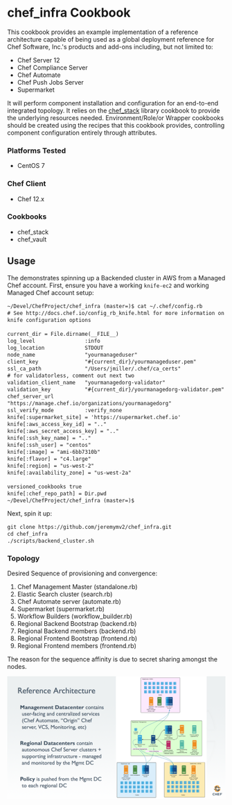 # chef_infra Cookbook

This cookbook provides an example implementation of a reference architecture capable of being used as a global deployment reference for Chef Software, Inc.'s products and add-ons including, but not limited to:

- Chef Server 12
- Chef Compliance Server
- Chef Automate
- Chef Push Jobs Server
- Supermarket

It will perform component installation and configuration for an end-to-end integrated topology. It relies on the [chef_stack](https://github.com/ncerny/chef_stack) library cookbook to provide the underlying resources needed. Environment/Role/or Wrapper cookbooks should be created using the recipes that this cookbook provides, controlling component configuration entirely through attributes.

### Platforms Tested
- CentOS 7

### Chef Client
- Chef 12.x

### Cookbooks
- chef_stack
- chef_vault

## Usage

The demonstrates spinning up a Backended cluster in AWS from a Managed Chef account.
First, ensure you have a working `knife-ec2` and working Managed Chef account setup:
```
~/Devel/ChefProject/chef_infra (master=)$ cat ~/.chef/config.rb
# See http://docs.chef.io/config_rb_knife.html for more information on knife configuration options

current_dir = File.dirname(__FILE__)
log_level                :info
log_location             STDOUT
node_name                "yourmanageduser"
client_key               "#{current_dir}/yourmanageduser.pem"
ssl_ca_path              "/Users/jmiller/.chef/ca_certs"
# for validatorless, comment out next two
validation_client_name   "yourmanagedorg-validator"
validation_key           "#{current_dir}/yourmanagedorg-validator.pem"
chef_server_url          "https://manage.chef.io/organizations/yourmanagedorg"
ssl_verify_mode          :verify_none
knife[:supermarket_site] = 'https://supermarket.chef.io'
knife[:aws_access_key_id] = ".."
knife[:aws_secret_access_key] = ".."
knife[:ssh_key_name] = ".."
knife[:ssh_user] = "centos"
knife[:image] = "ami-6bb7310b"
knife[:flavor] = "c4.large"
knife[:region] = "us-west-2"
knife[:availability_zone] = "us-west-2a"

versioned_cookbooks true
knife[:chef_repo_path] = Dir.pwd
~/Devel/ChefProject/chef_infra (master=)$
```

Next, spin it up:
```
git clone https://github.com/jeremymv2/chef_infra.git
cd chef_infra
./scripts/backend_cluster.sh
```

### Topology

Desired Sequence of provisioning and convergence:

1. Chef Management Master (standalone.rb)
2. Elastic Search cluster (search.rb)
3. Chef Automate server (automate.rb)
4. Supermarket (supermarket.rb)
5. Workflow Builders (workflow_builder.rb)
6. Regional Backend Bootstrap (backend.rb)
7. Regional Backend members (backend.rb)
8. Regional Frontend Bootstrap (frontend.rb)
9. Regional Frontend members (frontend.rb)

The reason for the sequence affinity is due to secret sharing amongst the nodes.

![diagram](./images/global_arch.png)
